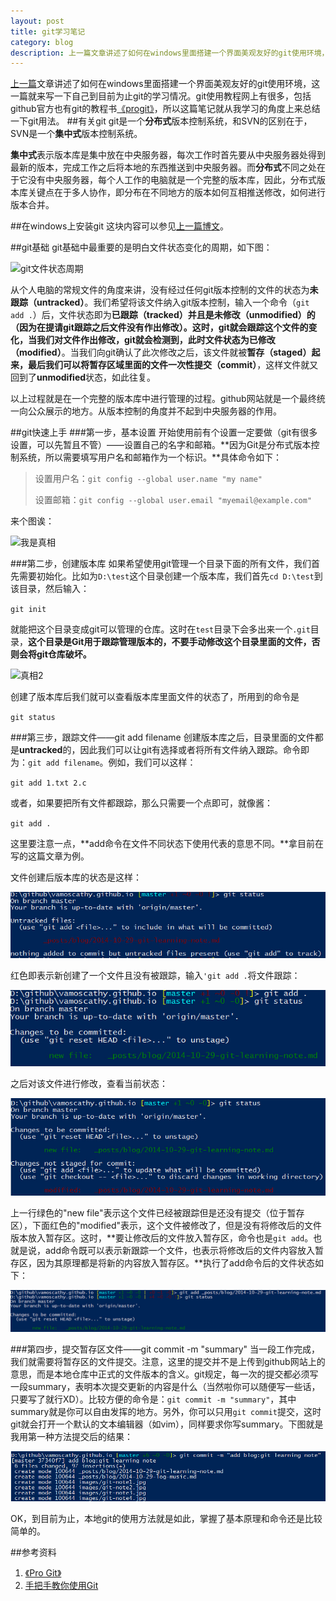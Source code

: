 ```yaml
---
layout: post
title: git学习笔记
category: blog
description: 上一篇文章讲述了如何在windows里面搭建一个界面美观友好的git使用环境，这一篇就来写一下自己到目前为止git的学习情况。git使用教程网上有很多，包括github官方也有git的教程书[《progit》][2]，所以这篇笔记就从我学习的角度上来总结一下git用法。
---
```

[上一篇][1]文章讲述了如何在windows里面搭建一个界面美观友好的git使用环境，这一篇就来写一下自己到目前为止git的学习情况。git使用教程网上有很多，包括github官方也有git的教程书[《progit》][2]，所以这篇笔记就从我学习的角度上来总结一下git用法。
##有关git
git是一个**分布式**版本控制系统，和SVN的区别在于，SVN是一个**集中式**版本控制系统。

**集中式**表示版本库是集中放在中央服务器，每次工作时首先要从中央服务器处得到最新的版本，完成工作之后将本地的东西推送到中央服务器。而**分布式**不同之处在于它没有中央服务器，每个人工作的电脑就是一个完整的版本库，因此，分布式版本库关键点在于多人协作，即分布在不同地方的版本如何互相推送修改，如何进行版本合并。

##在windows上安装git
这块内容可以参见[上一篇博文][1]。

##git基础
git基础中最重要的是明白文件状态变化的周期，如下图：

![git文件状态周期][3]

从个人电脑的常规文件的角度来讲，没有经过任何git版本控制的文件的状态为**未跟踪（untracked）**。我们希望将该文件纳入git版本控制，输入一个命令（`git add .`）后，文件状态即为**已跟踪（tracked）**并且是**未修改（unmodified）**的（因为在提请git跟踪之后文件没有作出修改）。这时，git就会跟踪这个文件的变化，当我们对文件作出修改，git就会检测到，此时文件状态为**已修改（modified）**。当我们向git确认了此次修改之后，该文件就被**暂存（staged）**起来，最后我们可以将暂存区域里面的文件一次性**提交（commit）**，这样文件就又回到了**unmodified**状态，如此往复。

以上过程就是在一个完整的版本库中进行管理的过程。github网站就是一个最终统一向公众展示的地方。从版本控制的角度并不起到中央服务器的作用。

##git快速上手
###第一步，基本设置
开始使用前有个设置一定要做（git有很多设置，可以先暂且不管）——设置自己的名字和邮箱。**因为Git是分布式版本控制系统，所以需要填写用户名和邮箱作为一个标识。**具体命令如下：
>设置用户名：`git config --global user.name "my name"`
>
>设置邮箱：`git config --global user.email "myemail@example.com"`

来个图诶：

![我是真相][4]

###第二步，创建版本库
如果希望使用git管理一个目录下面的所有文件，我们首先需要初始化。比如为`D:\test`这个目录创建一个版本库，我们首先`cd D:\test`到该目录，然后输入：

`git init`

就能把这个目录变成git可以管理的仓库。这时在`test`目录下会多出来一个`.git`目录，**这个目录是Git用于跟踪管理版本的，不要手动修改这个目录里面的文件，否则会将git仓库破坏。**

![真相2][5]

创建了版本库后我们就可以查看版本库里面文件的状态了，所用到的命令是

`git status`


###第三步，跟踪文件——git add filename
创建版本库之后，目录里面的文件都是**untracked**的，因此我们可以让git有选择或者将所有文件纳入跟踪。命令即为：`git add filename`。例如，我们可以这样：

`git add 1.txt 2.c`

或者，如果要把所有文件都跟踪，那么只需要一个点即可，就像酱：

`git add .`

这里要注意一点，**add命令在文件不同状态下使用代表的意思不同。**拿目前在写的这篇文章为例。

文件创建后版本库的状态是这样：

![git add 1][6]

红色即表示新创建了一个文件且没有被跟踪，输入`'git add .`将文件跟踪：

![git add 2][7]

之后对该文件进行修改，查看当前状态：

![git add 3][8]

上一行绿色的"new file"表示这个文件已经被跟踪但是还没有提交（位于暂存区），下面红色的"modified"表示，这个文件被修改了，但是没有将修改后的文件版本放入暂存区。这时，**要让修改后的文件放入暂存区，命令也是`git add`。也就是说，add命令既可以表示新跟踪一个文件，也表示将修改后的文件内容放入暂存区，因为其原理都是将新的内容放入暂存区。**执行了add命令后的文件状态如下：

![git add 4][9]

###第四步，提交暂存区文件——git commit -m "summary"
当一段工作完成，我们就需要将暂存区的文件提交。注意，这里的提交并不是上传到github网站上的意思，而是本地仓库中正式的文件版本的含义。git规定，每一次的提交都必须写一段summary，表明本次提交更新的内容是什么（当然啦你可以随便写一些话，只要写了就行XD）。比较方便的命令是：`git commit -m "summary"`，其中summary就是你可以自由发挥的地方。另外，你可以只用`git commit`提交，这时git就会打开一个默认的文本编辑器（如vim），同样要求你写summary。下图就是我用第一种方法提交后的结果：

![git commit][11]

OK，到目前为止，本地git的使用方法就是如此，掌握了基本原理和命令还是比较简单的。

##参考资料

1. [《Pro Git》][2]
2. [手把手教你使用Git][10]

[1]: http://vamoscathy.github.io/blog/2014/10/25/git-with-powershell.html
[2]: http://git-scm.com/book/zh/v1
[3]: http://git-scm.com/figures/18333fig0201-tn.png
[4]: http://ww2.sinaimg.cn/mw690/6941baebgw1eloyr4qsztj20hy05xt9c.jpg "我是真相-全局设置"
[5]: http://ww1.sinaimg.cn/mw690/6941baebgw1eloyr2rpcnj20en025mx9.jpg "我是勤劳的图片搬运工-git init"
[6]: /images/git-note1.jpg "git add 1——这次我是原创哒"
[7]: /images/git-note2.jpg "git add 2"
[8]: /images/git-note3.jpg "git add 3"
[9]: /images/git-note4.jpg "git add 4"
[10]: http://blog.jobbole.com/78960
[11]: /images/git-commit.jpg "git commit"
